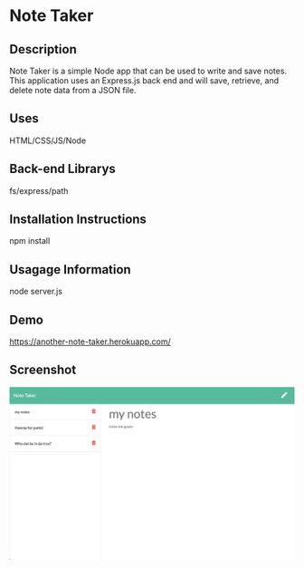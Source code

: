 # Note Taker

## Description

Note Taker is a simple Node app that can be used to write and save notes. This application uses an Express.js back end and will save, retrieve, and delete note data from a JSON file.

## Uses

HTML/CSS/JS/Node

## Back-end Librarys

fs/express/path

## Installation Instructions

npm install

## Usagage Information

node server.js

## Demo

https://another-note-taker.herokuapp.com/

## Screenshot

![screen shot](./public/assets/images/screenshot.png)
